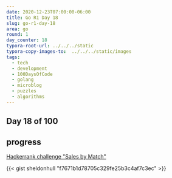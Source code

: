 ```yaml
---
date: 2020-12-23T07:00:00-06:00
title: Go R1 Day 18
slug: go-r1-day-18
area: go
round: 1
day_counter: 18
typora-root-url: ../../../static
typora-copy-images-to:  ../../../static/images
tags:
  - tech
  - development
  - 100DaysOfCode
  - golang
  - microblog
  - puzzles
  - algorithms
---
```


## Day 18 of 100

## progress

[Hackerrank challenge "Sales by Match"](https://www.hackerrank.com/challenges/sock-merchant/problem)

{{< gist sheldonhull  "f7671b1d78705c329fe25b3c4af7c3ec" >}}
